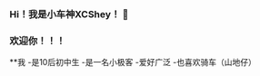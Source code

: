 ### Hi！我是小车神XCShey！ 👋
### 欢迎你！！！
**我
 -是10后初中生
 -是一名小极客
 -爱好广泛
 -也喜欢骑车（山地仔）

<!--
**XCShey/XCShey** is a ✨ _special_ ✨ repository because its `README.md` (this file) appears on your GitHub profile.

Here are some ideas to get you started:

- 🔭 I’m currently working on ...
- 🌱 I’m currently learning ...
- 👯 I’m looking to collaborate on ...
- 🤔 I’m looking for help with ...
- 💬 Ask me about ...
- 📫 How to reach me: ...
- 😄 Pronouns: ...
- ⚡ Fun fact: ...
-->
